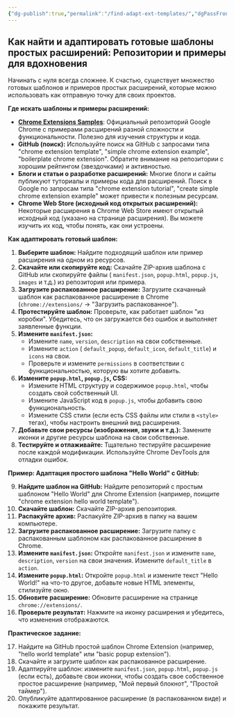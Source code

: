 ```yaml
---
{"dg-publish":true,"permalink":"/find-adapt-ext-templates/","dgPassFrontmatter":true}
---
```



## Как найти и адаптировать готовые шаблоны простых расширений: Репозитории и примеры для вдохновения

Начинать с нуля всегда сложнее. К счастью, существует множество готовых шаблонов и примеров простых расширений, которые можно использовать как отправную точку для своих проектов.

**Где искать шаблоны и примеры расширений:**

*   **[Chrome Extensions Samples](https://github.com/GoogleChrome/chrome-extensions-samples)**: Официальный репозиторий Google Chrome с примерами расширений разной сложности и функциональности. Полезно для изучения структуры и кода.
*   **GitHub (поиск):**  Используйте поиск на GitHub с запросами типа "chrome extension template", "simple chrome extension example", "boilerplate chrome extension".  Обратите внимание на репозитории с хорошим рейтингом (звездочками) и активностью.
*   **Блоги и статьи о разработке расширений:**  Многие блоги и сайты публикуют туториалы и примеры кода для расширений. Поиск в Google по запросам типа "chrome extension tutorial", "create simple chrome extension example" может привести к полезным ресурсам.
*   **Chrome Web Store (исходный код открытых расширений):**  Некоторые расширения в Chrome Web Store имеют открытый исходный код (указано на странице расширения). Вы можете изучить их код, чтобы понять, как они устроены.

**Как адаптировать готовый шаблон:**

1.  **Выберите шаблон:**  Найдите подходящий шаблон или пример расширения на одном из ресурсов.
2.  **Скачайте или скопируйте код:**  Скачайте ZIP-архив шаблона с GitHub или скопируйте файлы ( `manifest.json`, `popup.html`, `popup.js`, `images` и т.д.) из репозитория или примера.
3.  **Загрузите распакованное расширение:**  Загрузите скачанный шаблон как распакованное расширение в Chrome (`chrome://extensions/` -> "Загрузить распакованное").
4.  **Протестируйте шаблон:**  Проверьте, как работает шаблон "из коробки". Убедитесь, что он загружается без ошибок и выполняет заявленные функции.
5.  **Измените `manifest.json`:**
    *   Измените `name`, `version`, `description` на свои собственные.
    *   Измените `action` ( `default_popup`, `default_icon`, `default_title`) и `icons` на свои.
    *   Проверьте и измените `permissions` в соответствии с функциональностью, которую вы хотите добавить.
6.  **Измените `popup.html`, `popup.js`, CSS:**
    *   Измените HTML структуру и содержимое `popup.html`, чтобы создать свой собственный UI.
    *   Измените JavaScript код в `popup.js`, чтобы добавить свою функциональность.
    *   Измените CSS стили (если есть CSS файлы или стили в `<style>` тегах), чтобы настроить внешний вид расширения.
7.  **Добавьте свои ресурсы (изображения, звуки и т.д.):**  Замените иконки и другие ресурсы шаблона на свои собственные.
8.  **Тестируйте и отлаживайте:**  Тщательно тестируйте расширение после каждой модификации. Используйте Chrome DevTools для отладки ошибок.

**Пример: Адаптация простого шаблона "Hello World" с GitHub:**

9.  **Найдите шаблон на GitHub:**  Найдите репозиторий с простым шаблоном "Hello World" для Chrome Extension (например, поищите "chrome extension hello world template").
10.  **Скачайте шаблон:**  Скачайте ZIP-архив репозитория.
11.  **Распакуйте архив:**  Распакуйте ZIP-архив в папку на вашем компьютере.
12.  **Загрузите распакованное расширение:**  Загрузите папку с распакованным шаблоном как распакованное расширение в Chrome.
13.  **Измените `manifest.json`:**  Откройте `manifest.json` и измените `name`, `description`, `version` на свои значения. Измените `default_title` в `action`.
14.  **Измените `popup.html`:**  Откройте `popup.html` и измените текст "Hello World!" на что-то другое, добавьте новые HTML элементы, стилизуйте окно.
15.  **Обновите расширение:**  Обновите расширение на странице `chrome://extensions/`.
16.  **Проверьте результат:**  Нажмите на иконку расширения и убедитесь, что изменения отображаются.

**Практическое задание:**

17.  Найдите на GitHub простой шаблон Chrome Extension (например, "hello world template" или "basic popup extension").
18.  Скачайте и загрузите шаблон как распакованное расширение.
19.  Адаптируйте шаблон: измените `manifest.json`, `popup.html`, `popup.js` (если есть), добавьте свои иконки, чтобы создать свое собственное простое расширение (например, "Мой первый блокнот", "Простой таймер").
20.  Опубликуйте адаптированное расширение (в распакованном виде) и покажите результат.
